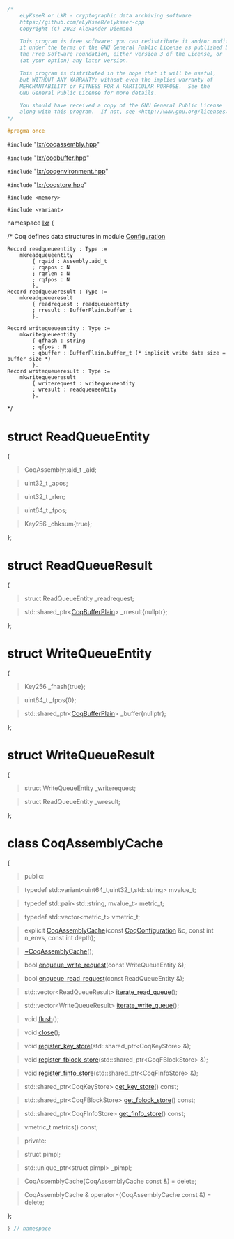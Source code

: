 ```cpp

/*
    eLyKseeR or LXR - cryptographic data archiving software
    https://github.com/eLyKseeR/elykseer-cpp
    Copyright (C) 2023 Alexander Diemand

    This program is free software: you can redistribute it and/or modify
    it under the terms of the GNU General Public License as published by
    the Free Software Foundation, either version 3 of the License, or
    (at your option) any later version.

    This program is distributed in the hope that it will be useful,
    but WITHOUT ANY WARRANTY; without even the implied warranty of
    MERCHANTABILITY or FITNESS FOR A PARTICULAR PURPOSE.  See the
    GNU General Public License for more details.

    You should have received a copy of the GNU General Public License
    along with this program.  If not, see <http://www.gnu.org/licenses/>.
*/

#pragma once
```

`#include` "[lxr/coqassembly.hpp](coqassembly.hpp.md)"

`#include` "[lxr/coqbuffer.hpp](coqbuffer.hpp.md)"

`#include` "[lxr/coqenvironment.hpp](coqenvironment.hpp.md)"

`#include` "[lxr/coqstore.hpp](coqstore.hpp.md)"

`#include <memory>`

`#include <variant>`


namespace [lxr](namespace.list) {

/*
Coq defines data structures in module [Configuration](https://github.com/eLyKseeR/elykseer-ml/blob/main/theories/Configuration.v)
```coq
Record readqueueentity : Type :=
    mkreadqueueentity
        { rqaid : Assembly.aid_t
        ; rqapos : N
        ; rqrlen : N
        ; rqfpos : N
        }.
Record readqueueresult : Type :=
    mkreadqueueresult
        { readrequest : readqueueentity
        ; rresult : BufferPlain.buffer_t
        }.

Record writequeueentity : Type :=
    mkwritequeueentity
        { qfhash : string
        ; qfpos : N
        ; qbuffer : BufferPlain.buffer_t (* implicit write data size = buffer size *)
        }.
Record writequeueresult : Type :=
    mkwritequeueresult
        { writerequest : writequeueentity
        ; wresult : readqueueentity
        }.
```
*/

# struct ReadQueueEntity

{

>CoqAssembly::aid_t _aid;

>uint32_t _apos;

>uint32_t _rlen;

>uint64_t _fpos;

>Key256 _chksum{true};

};

# struct ReadQueueResult

{

>struct ReadQueueEntity _readrequest;

>std::shared_ptr&lt;[CoqBufferPlain](coqbuffer.hpp.md)&gt; _rresult{nullptr};

};

# struct WriteQueueEntity

{

>Key256 _fhash{true};

>uint64_t _fpos{0};

>std::shared_ptr&lt;[CoqBufferPlain](coqbuffer.hpp.md)&gt; _buffer{nullptr};

};

# struct WriteQueueResult

{

>struct WriteQueueEntity _writerequest;

>struct ReadQueueEntity _wresult;

};


# class CoqAssemblyCache

{

> public:

>typedef std::variant&lt;uint64_t,uint32_t,std::string&gt; mvalue_t;

>typedef std::pair&lt;std::string, mvalue_t&gt; metric_t;

>typedef std::vector&lt;metric_t&gt; vmetric_t;

>explicit [CoqAssemblyCache](coqassemblycache_ctor.cpp.md)(const [CoqConfiguration](coqconfiguration.hpp.md) &c, const int n_envs, const int depth);

>[~CoqAssemblyCache](coqassemblycache_ctor.cpp.md)();

>bool [enqueue_write_request](coqassemblycache_functions.cpp.md)(const WriteQueueEntity &);

>bool [enqueue_read_request](coqassemblycache_functions.cpp.md)(const ReadQueueEntity &);

>std::vector&lt;ReadQueueResult&gt; [iterate_read_queue](coqassemblycache_functions.cpp.md)();

>std::vector&lt;WriteQueueResult&gt; [iterate_write_queue](coqassemblycache_functions.cpp.md)();

>void [flush](coqassemblycache_functions.cpp.md)();

>void [close](coqassemblycache_functions.cpp.md)();

>void [register_key_store](coqassemblycache_functions.cpp.md)(std::shared_ptr&lt;CoqKeyStore&gt; &);

>void [register_fblock_store](coqassemblycache_functions.cpp.md)(std::shared_ptr&lt;CoqFBlockStore&gt; &);

>void [register_finfo_store](coqassemblycache_functions.cpp.md)(std::shared_ptr&lt;CoqFInfoStore&gt; &);

>std::shared_ptr&lt;CoqKeyStore&gt; [get_key_store](coqassemblycache_functions.cpp.md)() const;

>std::shared_ptr&lt;CoqFBlockStore&gt; [get_fblock_store](coqassemblycache_functions.cpp.md)() const;

>std::shared_ptr&lt;CoqFInfoStore&gt; [get_finfo_store](coqassemblycache_functions.cpp.md)() const;

>vmetric_t metrics() const;

> private:

>struct pimpl;

>std::unique_ptr&lt;struct pimpl&gt; _pimpl;

>CoqAssemblyCache(CoqAssemblyCache const &) = delete;

>CoqAssemblyCache & operator=(CoqAssemblyCache const &) = delete;

};

```cpp
} // namespace
```
